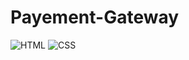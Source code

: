 # Payement-Gateway
![HTML](https://img.shields.io/badge/Language-HTML-orange) ![CSS](https://img.shields.io/badge/Language-CSS-green)
